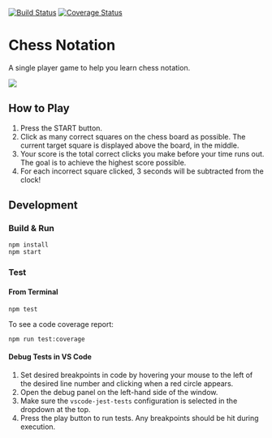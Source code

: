 [![Build Status](https://travis-ci.com/hailey123/chess-notation.svg?branch=master)](https://travis-ci.com/hailey123/chess-notation)
[![Coverage Status](https://coveralls.io/repos/github/hailey123/chess-notation/badge.svg?branch=master)](https://coveralls.io/github/hailey123/chess-notation?branch=master)

# Chess Notation

A single player game to help you learn chess notation.

![](public/chess-notation-demo.gif)

## How to Play

1. Press the START button.
2. Click as many correct squares on the chess board as possible. The current target square is displayed above the board, in the middle.
3. Your score is the total correct clicks you make before your time runs out. The goal is to achieve the highest score possible.
4. For each incorrect square clicked, 3 seconds will be subtracted from the clock!

## Development

### Build & Run

```
npm install
npm start
```

### Test

#### From Terminal

```
npm test
```
To see a code coverage report:

```
npm run test:coverage
```

#### Debug Tests in VS Code

1. Set desired breakpoints in code by hovering your mouse to the left of the desired line number and clicking when a red circle appears.
2. Open the debug panel on the left-hand side of the window.
3. Make sure the `vscode-jest-tests` configuration is selected in the dropdown at the top.
4. Press the play button to run tests. Any breakpoints should be hit during execution.
